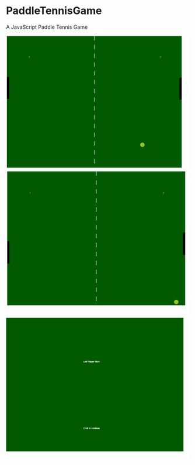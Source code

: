 # PaddleTennisGame
A JavaScript Paddle Tennis Game

![](PaddleTennisGame/img/paddle3.png)
![](PaddleTennisGame/img/paddle2.png)
![](PaddleTennisGame/img/paddle1.png)
